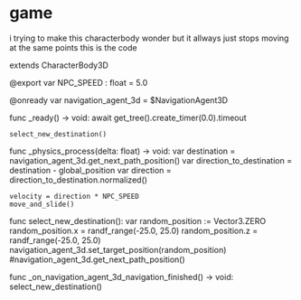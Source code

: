 # game
i trying to make this characterbody wonder but it allways just stops moving at the same points this is the code


extends CharacterBody3D

@export var NPC_SPEED : float = 5.0

@onready var navigation_agent_3d = $NavigationAgent3D

func _ready() -> void:
	await get_tree().create_timer(0.0).timeout

	select_new_destination()

func _physics_process(delta: float) -> void:
	var destination = navigation_agent_3d.get_next_path_position()
	var direction_to_destination = destination - global_position
	var direction = direction_to_destination.normalized()
	
	velocity = direction * NPC_SPEED
	move_and_slide()

func select_new_destination():
	var random_position := Vector3.ZERO
	random_position.x = randf_range(-25.0, 25.0)
	random_position.z = randf_range(-25.0, 25.0)
	navigation_agent_3d.set_target_position(random_position)
	#navigation_agent_3d.get_next_path_position()
	

func _on_navigation_agent_3d_navigation_finished() -> void:
	select_new_destination()
